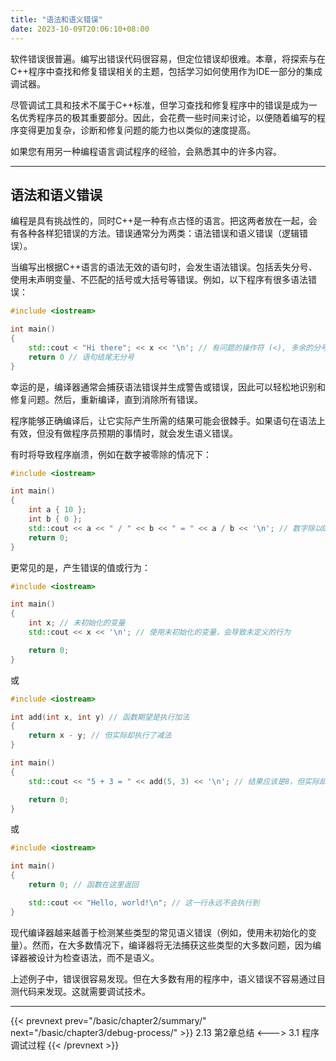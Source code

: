 ```yaml
---
title: "语法和语义错误"
date: 2023-10-09T20:06:10+08:00
---
```


软件错误很普遍。编写出错误代码很容易，但定位错误却很难。本章，将探索与在C++程序中查找和修复错误相关的主题，包括学习如何使用作为IDE一部分的集成调试器。

尽管调试工具和技术不属于C++标准，但学习查找和修复程序中的错误是成为一名优秀程序员的极其重要部分。因此，会花费一些时间来讨论，以便随着编写的程序变得更加复杂，诊断和修复问题的能力也以类似的速度提高。

如果您有用另一种编程语言调试程序的经验，会熟悉其中的许多内容。

***
## 语法和语义错误

编程是具有挑战性的，同时C++是一种有点古怪的语言。把这两者放在一起，会有各种各样犯错误的方法。错误通常分为两类：语法错误和语义错误（逻辑错误）。

当编写出根据C++语言的语法无效的语句时，会发生语法错误。包括丢失分号、使用未声明变量、不匹配的括号或大括号等错误。例如，以下程序有很多语法错误：

```C++
#include <iostream>

int main()
{
    std::cout < "Hi there"; << x << '\n'; // 有问题的操作符 (<), 多余的分号, 未定义的变量 (x)
    return 0 // 语句结尾无分号
}
```

幸运的是，编译器通常会捕获语法错误并生成警告或错误，因此可以轻松地识别和修复问题。然后，重新编译，直到消除所有错误。

程序能够正确编译后，让它实际产生所需的结果可能会很棘手。如果语句在语法上有效，但没有做程序员预期的事情时，就会发生语义错误。

有时将导致程序崩溃，例如在数字被零除的情况下：

```C++
#include <iostream>

int main()
{
    int a { 10 };
    int b { 0 };
    std::cout << a << " / " << b << " = " << a / b << '\n'; // 数字除以0，在数学上也是无效
    return 0;
}
```

更常见的是，产生错误的值或行为：

```C++
#include <iostream>

int main()
{
    int x; // 未初始化的变量
    std::cout << x << '\n'; // 使用未初始化的变量，会导致未定义的行为

    return 0;
}
```

或

```C++
#include <iostream>

int add(int x, int y) // 函数期望是执行加法
{
    return x - y; // 但实际却执行了减法
}

int main()
{
    std::cout << "5 + 3 = " << add(5, 3) << '\n'; // 结果应该是8，但实际却是2

    return 0;
}
```

或

```C++
#include <iostream>

int main()
{
    return 0; // 函数在这里返回

    std::cout << "Hello, world!\n"; // 这一行永远不会执行到
}
```

现代编译器越来越善于检测某些类型的常见语义错误（例如，使用未初始化的变量）。然而，在大多数情况下，编译器将无法捕获这些类型的大多数问题，因为编译器被设计为检查语法，而不是语义。

上述例子中，错误很容易发现。但在大多数有用的程序中，语义错误不容易通过目测代码来发现。这就需要调试技术。

***

{{< prevnext prev="/basic/chapter2/summary/" next="/basic/chapter3/debug-process/" >}}
2.13 第2章总结
<--->
3.1 程序调试过程
{{< /prevnext >}}
